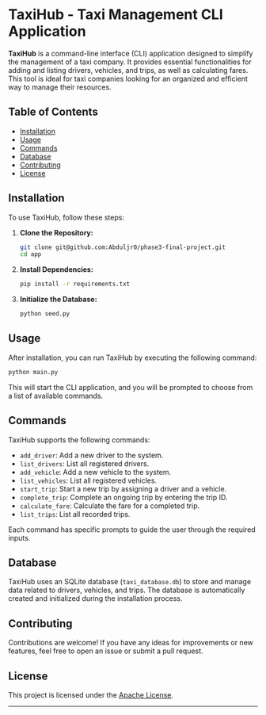 # TaxiHub - Taxi Management CLI Application

**TaxiHub** is a command-line interface (CLI) application designed to simplify the management of a taxi company. It provides essential functionalities for adding and listing drivers, vehicles, and trips, as well as calculating fares. This tool is ideal for taxi companies looking for an organized and efficient way to manage their resources.

## Table of Contents

- [Installation](#installation)
- [Usage](#usage)
- [Commands](#commands)
- [Database](#database)
- [Contributing](#contributing)
- [License](#license)

## Installation

To use TaxiHub, follow these steps:

1. **Clone the Repository:**
   ```bash
   git clone git@github.com:Abduljr0/phase3-final-project.git
   cd app
   ```

2. **Install Dependencies:**
   ```bash
   pip install -r requirements.txt
   ```

3. **Initialize the Database:**
   ```bash
   python seed.py
   ```

## Usage

After installation, you can run TaxiHub by executing the following command:

```bash
python main.py
```

This will start the CLI application, and you will be prompted to choose from a list of available commands.

## Commands

TaxiHub supports the following commands:

- `add_driver`: Add a new driver to the system.
- `list_drivers`: List all registered drivers.
- `add_vehicle`: Add a new vehicle to the system.
- `list_vehicles`: List all registered vehicles.
- `start_trip`: Start a new trip by assigning a driver and a vehicle.
- `complete_trip`: Complete an ongoing trip by entering the trip ID.
- `calculate_fare`: Calculate the fare for a completed trip.
- `list_trips`: List all recorded trips.

Each command has specific prompts to guide the user through the required inputs.

## Database

TaxiHub uses an SQLite database (`taxi_database.db`) to store and manage data related to drivers, vehicles, and trips. The database is automatically created and initialized during the installation process.

## Contributing

Contributions are welcome! If you have any ideas for improvements or new features, feel free to open an issue or submit a pull request.

## License

This project is licensed under the [ Apache License](LICENSE).

---
